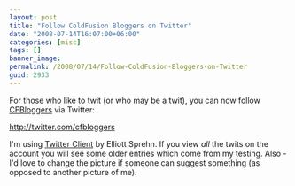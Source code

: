 ```yaml
---
layout: post
title: "Follow ColdFusion Bloggers on Twitter"
date: "2008-07-14T16:07:00+06:00"
categories: [misc]
tags: []
banner_image: 
permalink: /2008/07/14/Follow-ColdFusion-Bloggers-on-Twitter
guid: 2933
---
```


For those who like to twit (or who may be a twit), you can now follow <a href="http://www.coldfusionbloggers.org">CFBloggers</a> via Twitter:

<a href="http://twitter.com/cfbloggers">http://twitter.com/cfbloggers</a>

I'm using <a href="http://twitterclient.riaforge.org/">Twitter Client</a> by Elliott Sprehn. If you view <i>all</i> the twits on the account you will see some older entries which come from my testing. Also - I'd love to change the picture if someone can suggest something (as opposed to another picture of me).